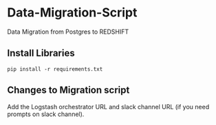 # Data-Migration-Script
Data Migration from Postgres to REDSHIFT
## Install Libraries
```
pip install -r requirements.txt
```
## Changes to Migration script
Add the Logstash orchestrator URL and slack channel URL (if you need prompts on slack channel).
